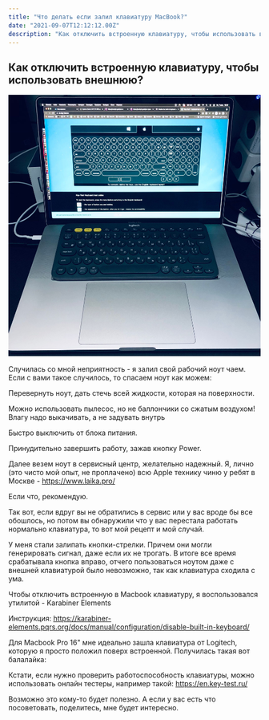 ```yaml
---
title: "Что делать если залил клавиатуру MacBook?"
date: "2021-09-07T12:12:12.00Z"
description: "Как отключить встроенную клавиатуру, чтобы использовать внешнюю?"
---
```


## Как отключить встроенную клавиатуру, чтобы использовать внешнюю?

![Macbook](img1.jpg?raw=true "Отключаем встроенную клаву и ставим сверху внешнюю")

Случилась со мной неприятность - я залил свой рабочий ноут чаем. Если с вами такое случилось, то спасаем ноут как можем:

Перевернуть ноут, дать стечь всей жидкости, которая на поверхности.

Можно использовать пылесос, но не баллончики со сжатым воздухом! Влагу надо выкачивать, а не задувать внутрь

Быстро выключить от блока питания.

Принудительно завершить работу, зажав кнопку Power.

Далее везем ноут в сервисный центр, желательно надежный. Я, лично (это чисто мой опыт, не проплачено) всю Apple технику чиню у ребят в Москве - https://www.laika.pro/

Если что, рекомендую.

Так вот, если вдруг вы не обратились в сервис или у вас вроде бы все обошлось, но потом вы обнаружили что у вас перестала работать нормально клавиатура, то вот мой рецепт и мой случай.

У меня стали залипать кнопки-стрелки. Причем они могли генерировать сигнал, даже если их не трогать. В итоге все время срабатывала кнопка вправо, отчего пользоваться ноутом даже с внешней клавиатурой было невозможно, так как клавиатура сходила с ума.

Чтобы отключить встроенную в Macbook клавиатуру, я воспользовался утилитой - Karabiner Elements

Инструкция: https://karabiner-elements.pqrs.org/docs/manual/configuration/disable-built-in-keyboard/

Для Macbook Pro 16" мне идеально зашла клавиатура от Logitech, которую я просто положил поверх встроенной. Получилась такая вот балалайка:

Кстати, если нужно проверить работоспособность клавиатуры, можно использовать онлайн тестеры, например такой: https://en.key-test.ru/

Возможно это кому-то будет полезно. А если у вас есть что посоветовать, поделитесь, мне будет интересно.
